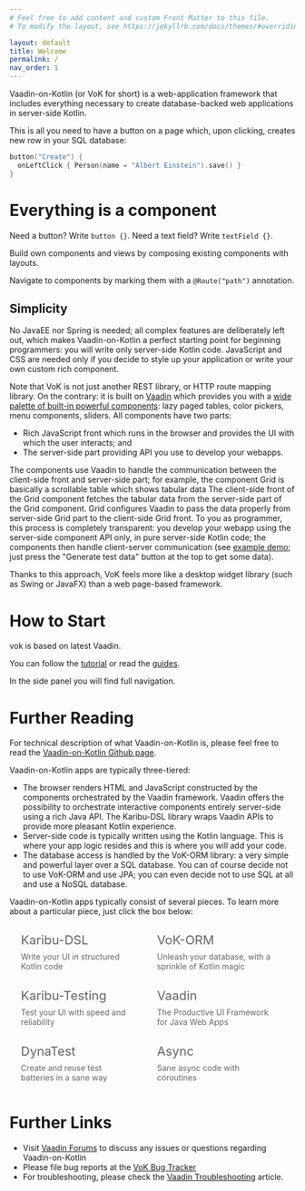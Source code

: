 ```yaml
---
# Feel free to add content and custom Front Matter to this file.
# To modify the layout, see https://jekyllrb.com/docs/themes/#overriding-theme-defaults

layout: default
title: Welcome
permalink: /
nav_order: 1
---
```


Vaadin-on-Kotlin (or VoK for short) is a web-application framework that includes
everything necessary to create database-backed web applications in server-side Kotlin.

This is all you need to have a button on a page which, upon clicking,
creates new row in your SQL database:

```kotlin
button("Create") {
  onLeftClick { Person(name = "Albert Einstein").save() }
}
```

# Everything is a component

Need a button? Write `button {}`. Need a text field? Write `textField {}`.

Build own components and views by composing existing components with layouts.

Navigate to components by marking them with a `@Route("path")` annotation.

## Simplicity

No JavaEE nor Spring is needed; all complex features are deliberately left out, which makes Vaadin-on-Kotlin a perfect
starting point for beginning programmers: you will write only server-side Kotlin code.
JavaScript and CSS are needed only if you decide
to style up your application or write your own custom rich component.

Note that VoK is not just another REST library, or HTTP route mapping library.
On the contrary: it is built on [Vaadin](https://vaadin.com) which provides you with a
[wide palette of built-in powerful components](https://karibu-uitest.herokuapp.com/):
lazy paged tables, color pickers, menu components, sliders.
All components have two parts:

- Rich JavaScript front which runs in the browser and provides the UI with which the user interacts; and
- The server-side part providing API you use to develop your webapps.

The components use Vaadin to handle the communication
between the client-side front and server-side part; for example, the component
Grid is basically a scrollable table which shows tabular data
The client-side front of the Grid component fetches
the tabular data from the server-side part of the Grid component. Grid configures
Vaadin to pass the data properly from server-side Grid
part to the client-side Grid front. To you as programmer, this process is completely transparent:
you develop your webapp using the server-side component API only, in pure server-side Kotlin code; the components then handle
client-server communication
(see [example demo](https://vok-crud.herokuapp.com/crud); just press the "Generate test data" button at the top to get some data).

Thanks to this approach, VoK feels more like a desktop widget library (such as Swing or JavaFX) than a web page-based framework.

# How to Start

vok is based on latest Vaadin.

You can follow the [tutorial](/tutorial) or read the [guides](/guides).

In the side panel you will find full navigation. 

# Further Reading

For technical description of what Vaadin-on-Kotlin is, please feel free to read
the [Vaadin-on-Kotlin Github page](https://github.com/mvysny/vaadin-on-kotlin).

Vaadin-on-Kotlin apps are typically three-tiered:

- The browser renders HTML and JavaScript constructed by the components orchestrated
  by the Vaadin framework. Vaadin offers the possibility to orchestrate
  interactive components entirely server-side using a rich Java API. The Karibu-DSL
  library wraps Vaadin APIs to provide more pleasant Kotlin experience.
- Server-side code is typically written using the Kotlin language. This is where
  your app logic resides and this is where you will add your code.
- The database access is handled by the VoK-ORM library: a very simple and powerful
  layer over a SQL database. You can of course decide not to use
  VoK-ORM and use JPA; you can even decide not to use SQL at all and use a NoSQL database.

Vaadin-on-Kotlin apps typically consist of several pieces. To learn more about a particular piece, just click the box below:

<div style="display: flex; flex-wrap: wrap">
<div onclick="location.href='https://github.com/mvysny/karibu-dsl';" class="box bg-grey-lt-200"><div class="caption">Karibu-DSL</div><div class="body">Write your UI in structured Kotlin code</div></div>
<div onclick="location.href='https://github.com/mvysny/vok-orm';" class="box bg-blue-000"><div class="caption">VoK-ORM</div><div class="body">Unleash your database, with a sprinkle of Kotlin magic</div></div>
<div onclick="location.href='https://github.com/mvysny/karibu-testing';" class="box bg-green-000"><div class="caption">Karibu-Testing</div><div class="body">Test your UI with speed and reliability</div></div>
<div onclick="location.href='https://vaadin.com/';" class="box bg-yellow-000"><div class="caption">Vaadin</div><div class="body">The Productive UI Framework for Java Web Apps</div></div>
<div onclick="location.href='https://github.com/mvysny/dynatest';" class="box bg-red-000"><div class="caption">DynaTest</div><div class="body">Create and reuse test batteries in a sane way</div></div>
<div onclick="location.href='https://github.com/mvysny/vaadin-coroutines-demo';" class="box bg-grey-dk-000"><div class="caption">Async</div><div class="body">Sane async code with coroutines</div></div>
</div>

# Further Links

- Visit [Vaadin Forums](https://vaadin.com/forum/category/203413/07-add-ons) to discuss any issues
  or questions regarding Vaadin-on-Kotlin
- Please file bug reports at the [VoK Bug Tracker](https://github.com/mvysny/vaadin-on-kotlin/issues)
- For troubleshooting, please check the [Vaadin Troubleshooting](https://mvysny.github.io/Vaadin-troubleshooting/) article.

<style>
.box {
  border-radius: 4px;
  padding: 5px 10px;
  margin: 10px;
  width: 200px;
  transition: box-shadow 200ms;
  transition-timing-function: cubic-bezier(0.55, 0, 0.1, 1);
  color: rgba(0, 0, 0, 0.6);
  cursor: pointer;
}
.box:hover {
  box-shadow: 0 5px 10px rgba(0,0,0,.15);
}
.box .caption {
  font-size: 22px;
}
.box .body {
  padding-top: 8px;
  font-size: 14px;
}
</style>
